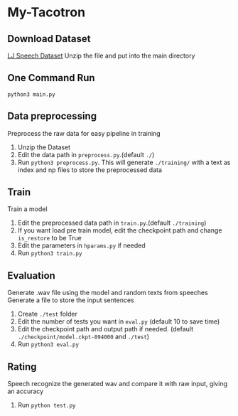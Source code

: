# My-Tacotron

## Download Dataset

[LJ Speech Dataset](https://drive.google.com/a/columbia.edu/file/d/1kv4ij1sj2hP4AFc5vP88ZW6Quj7u4duq/view?usp=sharing)
Unzip the file and put into the main directory


## One Command Run

`python3 main.py`


## Data preprocessing
Preprocess the raw data for easy pipeline in training

1. Unzip the Dataset
2. Edit the data path in `preprocess.py`.(default `./`)
3. Run `python3 preprocess.py`. This will generate `./training/` with a text as index and np files to store the preprocessed data

## Train
Train a model

1. Edit the preprocessed data path in `train.py`.(default `./training`)
2. If you want load pre train model, edit the checkpoint path and change `is_restore` to be True
3. Edit the parameters in `hparams.py` if needed
4. Run `python3 train.py`

## Evaluation

Generate .wav file using the model and random texts from speeches
Generate a file to store the input sentences

1. Create `./test` folder
2. Edit the number of tests you want in `eval.py` (default 10 to save time)
3. Edit the checkpoint path and output path if needed. (default `./checkpoint/model.ckpt-894000` and `./test`)
4. Run `python3 eval.py`

## Rating

Speech recognize the generated wav and compare it with raw input, giving an accuracy

1. Run `python test.py`

